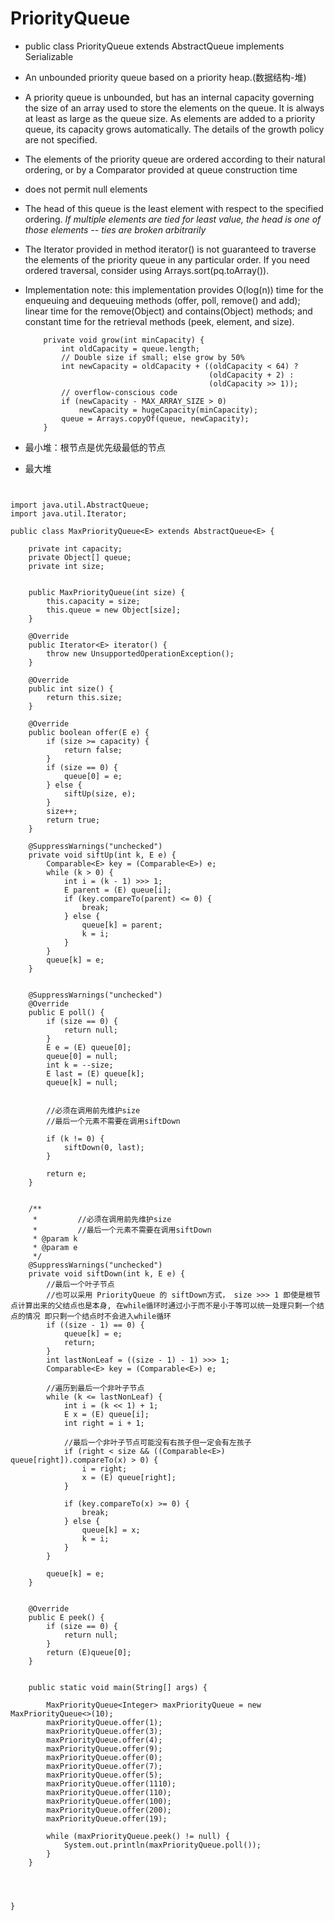 # PriorityQueue

- public class PriorityQueue<E> extends AbstractQueue<E> implements Serializable

- An unbounded priority queue based on a priority heap.(数据结构-堆)

- A priority queue is unbounded, but has an internal capacity governing the size of an array used to store the elements on the queue. It is always at least as large as the queue size. As elements are added to a priority queue, its capacity grows automatically. The details of the growth policy are not specified.

- The elements of the priority queue are ordered according to their natural ordering, or by a Comparator provided at queue construction time

-  does not permit null elements

- The head of this queue is the least element with respect to the specified ordering. *If multiple elements are tied for least value, the head is one of those elements -- ties are broken arbitrarily*

- The Iterator provided in method iterator() is not guaranteed to traverse the elements of the priority queue in any particular order. If you need ordered traversal, consider using Arrays.sort(pq.toArray()).

- Implementation note: this implementation provides O(log(n)) time for the enqueuing and dequeuing methods (offer, poll, remove() and add); linear time for the remove(Object) and contains(Object) methods; and constant time for the retrieval methods (peek, element, and size).

    ```
        private void grow(int minCapacity) {
            int oldCapacity = queue.length;
            // Double size if small; else grow by 50%
            int newCapacity = oldCapacity + ((oldCapacity < 64) ?
                                             (oldCapacity + 2) :
                                             (oldCapacity >> 1));
            // overflow-conscious code
            if (newCapacity - MAX_ARRAY_SIZE > 0)
                newCapacity = hugeCapacity(minCapacity);
            queue = Arrays.copyOf(queue, newCapacity);
        }
    ```
    
- 最小堆：根节点是优先级最低的节点


- 最大堆
```


import java.util.AbstractQueue;
import java.util.Iterator;

public class MaxPriorityQueue<E> extends AbstractQueue<E> {

    private int capacity;
    private Object[] queue;
    private int size;


    public MaxPriorityQueue(int size) {
        this.capacity = size;
        this.queue = new Object[size];
    }

    @Override
    public Iterator<E> iterator() {
        throw new UnsupportedOperationException();
    }

    @Override
    public int size() {
        return this.size;
    }

    @Override
    public boolean offer(E e) {
        if (size >= capacity) {
            return false;
        }
        if (size == 0) {
            queue[0] = e;
        } else {
            siftUp(size, e);
        }
        size++;
        return true;
    }

    @SuppressWarnings("unchecked")
    private void siftUp(int k, E e) {
        Comparable<E> key = (Comparable<E>) e;
        while (k > 0) {
            int i = (k - 1) >>> 1;
            E parent = (E) queue[i];
            if (key.compareTo(parent) <= 0) {
                break;
            } else {
                queue[k] = parent;
                k = i;
            }
        }
        queue[k] = e;
    }


    @SuppressWarnings("unchecked")
    @Override
    public E poll() {
        if (size == 0) {
            return null;
        }
        E e = (E) queue[0];
        queue[0] = null;
        int k = --size;
        E last = (E) queue[k];
        queue[k] = null;


        //必须在调用前先维护size
        //最后一个元素不需要在调用siftDown

        if (k != 0) {
            siftDown(0, last);
        }

        return e;
    }


    /**
     *         //必须在调用前先维护size
     *         //最后一个元素不需要在调用siftDown
     * @param k
     * @param e
     */
    @SuppressWarnings("unchecked")
    private void siftDown(int k, E e) {
        //最后一个叶子节点
        //也可以采用 PriorityQueue 的 siftDown方式， size >>> 1 即使是根节点计算出来的父结点也是本身, 在while循环时通过小于而不是小于等可以统一处理只剩一个结点的情况 即只剩一个结点时不会进入while循环
        if ((size - 1) == 0) {
            queue[k] = e;
            return;
        }
        int lastNonLeaf = ((size - 1) - 1) >>> 1;
        Comparable<E> key = (Comparable<E>) e;

        //遍历到最后一个非叶子节点
        while (k <= lastNonLeaf) {
            int i = (k << 1) + 1;
            E x = (E) queue[i];
            int right = i + 1;

            //最后一个非叶子节点可能没有右孩子但一定会有左孩子
            if (right < size && ((Comparable<E>) queue[right]).compareTo(x) > 0) {
                i = right;
                x = (E) queue[right];
            }

            if (key.compareTo(x) >= 0) {
                break;
            } else {
                queue[k] = x;
                k = i;
            }
        }

        queue[k] = e;
    }


    @Override
    public E peek() {
        if (size == 0) {
            return null;
        }
        return (E)queue[0];
    }


    public static void main(String[] args) {

        MaxPriorityQueue<Integer> maxPriorityQueue = new MaxPriorityQueue<>(10);
        maxPriorityQueue.offer(1);
        maxPriorityQueue.offer(3);
        maxPriorityQueue.offer(4);
        maxPriorityQueue.offer(9);
        maxPriorityQueue.offer(0);
        maxPriorityQueue.offer(7);
        maxPriorityQueue.offer(5);
        maxPriorityQueue.offer(1110);
        maxPriorityQueue.offer(110);
        maxPriorityQueue.offer(100);
        maxPriorityQueue.offer(200);
        maxPriorityQueue.offer(19);

        while (maxPriorityQueue.peek() != null) {
            System.out.println(maxPriorityQueue.poll());
        }
    }




}

```